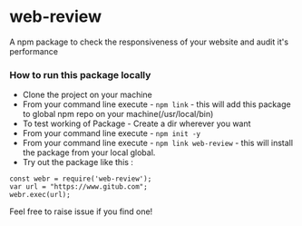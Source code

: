 # web-review
A npm package to check the responsiveness of your website and audit it's performance

### How to run this package locally

* Clone the project on your machine
* From your command line execute - ``` npm link ``` - this will add this package to global npm repo on your machine(/usr/local/bin)
* To test working of Package - Create a dir wherever you want
* From your command line execute - ``` npm init -y ```
* From your command line execute - ``` npm link web-review ``` - this will install the package from your local global.
* Try out the package like this : 

```
const webr = require('web-review');
var url = "https://www.gitub.com";
webr.exec(url);
```

Feel free to raise issue if you find one!
